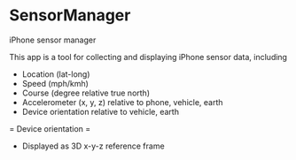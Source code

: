 # SensorManager
iPhone sensor manager

This app is a tool for collecting and displaying iPhone sensor data, including

- Location (lat-long)
- Speed (mph/kmh)
- Course (degree relative true north)
- Accelerometer (x, y, z) relative to phone, vehicle, earth
- Device orientation relative to vehicle, earth

= Device orientation = 
- Displayed as 3D x-y-z reference frame
